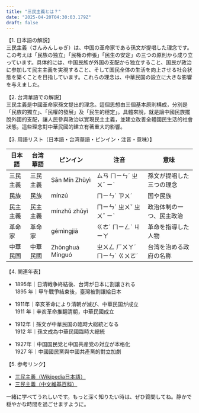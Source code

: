 ```yaml
---
title: "三民主義とは？"
date: "2025-04-20T04:30:03.179Z"
draft: false
---
```


【1. 日本語の解説】  
三民主義（さんみんしゅぎ）は、中国の革命家である孫文が提唱した理念です。この考えは「民族の独立」「民権の伸張」「民生の安定」の三つの原則から成り立っています。具体的には、中国民族が外国の支配から独立すること、国民が政治に参加して民主主義を実現すること、そして国民全体の生活を向上させる社会状態を築くことを目指しています。これらの理念は、中華民国の設立に大きな影響を与えました。

【2. 台湾華語での解説】  
三民主義是中國革命家孫文提出的理念。這個思想由三個基本原則構成，分別是「民族的獨立」、「民權的發展」及「民生的穩定」。具體來說，就是讓中國民族擺脫外國的支配，讓人民參與政治以實現民主主義，並建立改善全體國民生活的社會狀態。這些理念對中華民國的建立有著重大的影響。

【3. 用語リスト（日本語・台湾華語・ピンイン・注音・意味）】  

| 日本語       | 台湾華語     | ピンイン  | 注音   | 意味                     |
|------------|-----------|--------|------|------------------------|
| 三民主義     | 三民主義    | Sān Mín Zhǔyì | ㄙㄢ ㄇㄧㄣˊ ㄓㄨˇ ㄧˋ | 孫文が提唱した三つの理念  |
| 民族        | 民族       | mínzú  | ㄇㄧㄣˊ ㄗㄨˊ | 国や民族                 |
| 民主主義     | 民主主義    | mínzhǔ zhǔyì | ㄇㄧㄣˊ ㄓㄨˇ ㄓㄨˇ ㄧˋ | 政治体制の一つ、民主政治  |
| 革命家       | 革命家     | gémìngjiā  | ㄍㄜˊ ㄇㄧㄥˋ ㄐㄧㄚ | 革命を指導した人物        |
| 中華民国     | 中華民國    | Zhōnghuá Mínguó | ㄓㄨㄥ ㄏㄨㄚˊ ㄇㄧㄣˊ ㄍㄨㄛˊ | 台湾を治める政府の名称     |

【4. 関連年表】  

- 1895年｜日清戦争終結後、台湾が日本に割譲される  
  1895 年｜甲午戰爭結束後，臺灣被割讓給日本

- 1911年｜辛亥革命により清朝が滅び、中華民国が成立  
  1911 年｜辛亥革命推翻清朝，中華民國成立

- 1912年｜孫文が中華民国の臨時大総統となる  
  1912 年｜孫文成為中華民國臨時大總統

- 1927年｜中国国民党と中国共産党の対立が本格化  
  1927 年｜中國國民黨與中國共產黨的對立加劇

【5. 参考リンク】  

- [三民主義（Wikipedia日本語）](https://ja.wikipedia.org/wiki/三民主義)
- [三民主義（中文維基百科）](https://zh.wikipedia.org/wiki/三民主義)

一緒に学べてうれしいです。もっと深く知りたい時は、ぜひ質問してね。静かで穏やかな時間を過ごせますように。
